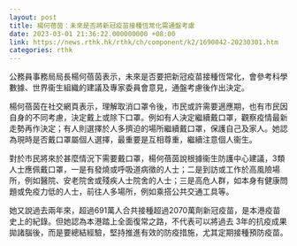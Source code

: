 ```yaml
---
layout: post
title: 楊何蓓茵：未來是否將新冠疫苗接種恆常化需通盤考慮
date: 2023-03-01 21:36:22.000000000 +08:00
link: https://news.rthk.hk/rthk/ch/component/k2/1690042-20230301.htm
categories: rthk
---
```


公務員事務局局長楊何蓓茵表示，未來是否要把新冠疫苗接種恆常化，會參考科學數據、世界衞生組織的建議及專家委員會意見，通盤考慮後作出決定。

楊何蓓茵在社交網頁表示，理解取消口罩令後，市民或許需要適應期，也有市民因自身的不同考慮，決定戴上或除下口罩。例如有人決定繼續戴口罩，觀察疫情最新走勢再作決定；有人則選擇於人多擠迫的場所繼續戴口罩，保護自己及家人。她認為現時是否戴口罩屬個人選擇，最重要是互相尊重，繼續注意個人衞生。

對於市民將來於甚麼情況下需要戴口罩，楊何蓓茵說根據衞生防護中心建議，3類人士應佩戴口罩，一是有發燒或呼吸道病徵的人士；二是到訪或工作於高風險場所，例如醫院、安老院舍或殘疾人士院舍的人士；三是高危人群，如本身有健康問題或免疫力低的人士，前往人多場所，例如乘搭公共交通工具等。

她又說過去兩年來，超過691萬人合共接種超過2070萬劑新冠疫苗，是本港疫苗史上的紀錄。但她認為本港踏上全面復常之路，不代表可以將過去 3年的抗疫成果拋諸腦後，而是要總結經驗，堅持推進有效的防疫措施，尤其定期接種預防疫苗。
